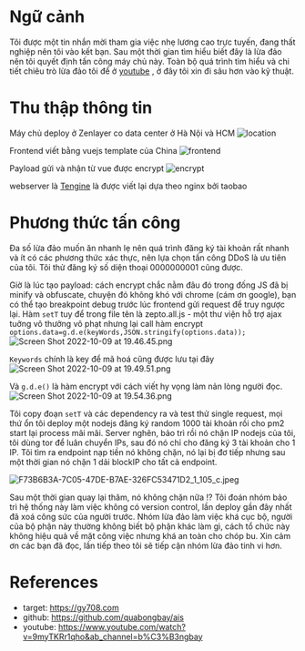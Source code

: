 # Ngữ cảnh
Tôi được một tin nhắn mời tham gia việc nhẹ lương cao trực tuyến, đang thất nghiệp nên tôi vào kết bạn. Sau một thời gian tìm hiểu biết đây là lừa đảo nên tôi quyết định tấn công máy chủ này. Toàn bộ quá trình tìm hiểu và chi tiết chiêu trò lừa đảo tôi để ở [youtube](https://www.youtube.com/watch?v=9myTKRr1qho&ab_channel=b%C3%B3ngbay) , ở đây tôi xin đi sâu hơn vào kỹ thuật.

# Thu thập thông tin
Máy chủ deploy ở Zenlayer co data center ở Hà Nội và HCM  ![location](https://images.viblo.asia/f053cfaa-8d34-4007-8e36-ad994d41e164.png)

Frontend viết bằng vuejs template của China ![frontend](https://images.viblo.asia/037831f4-5085-4667-a7ab-0f69e4442c1f.png)

Payload gửi và nhận từ vue được encrypt ![encrypt](https://images.viblo.asia/3002d71e-b3c7-4125-b5ec-a656e5f4db7f.png)

webserver là  [Tengine](https://tengine.taobao.org/) là được viết lại dựa theo nginx bởi taobao

# Phương thức tấn công
Đa số lừa đảo muốn ăn nhanh lẹ nên quá trình đăng ký tài khoản rất nhanh và ít có các phương thức xác thực, nên lựa chọn tấn công DDoS là ưu tiên của tôi. Tôi thử đăng ký số diện thoại 0000000001 cũng được.

Giờ là lúc tạo payload: cách encrypt chắc nằm đâu đó trong đống JS đã bị minify và obfuscate, chuyện đó không khó với chrome (cám ơn google), bạn có thể tạo breakpoint debug trước lúc frontend gửi request để truy ngược lại.
Hàm `setT` tuy để trong file tên là zepto.all.js - một thư viện hỗ trợ ajax tuởng vô thưởng vô phạt nhưng lại call hàm encrypt  `options.data=g.d.e(keyWords,JSON.stringify(options.data));`
![Screen Shot 2022-10-09 at 19.46.45.png](https://images.viblo.asia/2da140ab-3619-4772-a36c-d667e276a00f.png)

`Keywords` chính là key để mã hoá cũng được lưu tại đây ![Screen Shot 2022-10-09 at 19.49.51.png](https://images.viblo.asia/ff354ad1-3f16-4c95-8a15-85b6661579c5.png)

Và `g.d.e()`  là hàm encrypt với cách viết hy vọng làm nản lòng người đọc.
![Screen Shot 2022-10-09 at 19.54.36.png](https://images.viblo.asia/a2bbbcbb-e98e-44b8-83be-3fb2e0240976.png)

Tôi copy đoạn `setT` và các dependency ra và test thử single request, mọi thứ ổn tôi deploy một nodejs đăng ký random 1000 tài khoản rồi cho pm2 start lại process mãi mãi. 
Server nghẽn, bảo trì rồi nó chặn IP nodejs của tôi, tôi dùng tor để luân chuyển IPs, sau đó nó chỉ cho đăng ký 3 tài khoản cho 1 IP. 
Tôi tìm ra endpoint nạp tiền nó không chặn, nó lại bị đơ tiếp nhưng sau một thời gian nó chặn 1 dải blockIP cho tất cả endpoint.

![F73B6B3A-7C05-47DE-B7AE-326FC53471D2_1_105_c.jpeg](https://images.viblo.asia/4262d6ef-7104-4838-bf20-766da4ceb31e.jpeg)

Sau một thời gian quay lại thăm, nó không chặn nữa !? Tôi đoán nhóm bảo trì hệ thống này làm việc không có version control, lần deploy gần đây nhất đã xoá công sức của người trước. Nhóm lừa đảo làm việc khá cục bộ, người của bộ phận này thường không biết bộ phận khác làm gì, cách tổ chức này không hiệu quả về mặt công việc nhưng khá an toàn cho chóp bu.
Xin cảm ơn các bạn đã đọc, lần tiếp theo tôi sẽ tiếp cận nhóm lừa đảo tinh vi hơn.

# References
* target: https://gy708.com
* github: https://github.com/quabongbay/ais
* youtube: https://www.youtube.com/watch?v=9myTKRr1qho&ab_channel=b%C3%B3ngbay